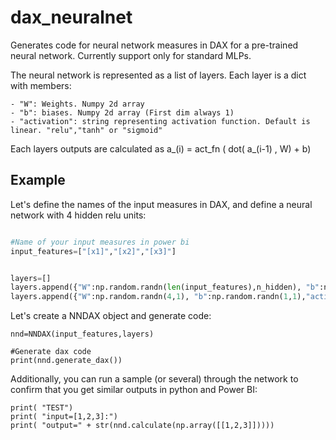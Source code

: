 # dax_neuralnet

Generates code for neural network measures in DAX for a pre-trained neural network.
Currently support only for standard MLPs.

The neural network is represented as a list of layers.
Each layer is a dict with members:

	- "W": Weights. Numpy 2d array
	- "b": biases. Numpy 2d array (First dim always 1)
	- "activation": string representing activation function. Default is linear. "relu","tanh" or "sigmoid"

Each layers outputs are calculated as a_(i) = act_fn ( dot( a_(i-1) , W) + b)

## Example

Let's define the names of the input measures in DAX, and define a neural network with 4 hidden relu units:
```python

#Name of your input measures in power bi
input_features=["[x1]","[x2]","[x3]"]


layers=[]
layers.append({"W":np.random.randn(len(input_features),n_hidden), "b":np.random.randn(1,4),"activation":"relu"})
layers.append({"W":np.random.randn(4,1), "b":np.random.randn(1,1),"activation":""})

```
Let's create a NNDAX object and generate code:

	nnd=NNDAX(input_features,layers)
	
	#Generate dax code
	print(nnd.generate_dax())

Additionally, you can run a sample (or several) through the network to confirm that you get similar outputs in python and Power BI:

 	print( "TEST")
	print( "input=[1,2,3]:")
	print( "output=" + str(nnd.calculate(np.array([[1,2,3]]))))

